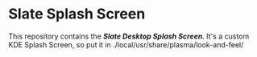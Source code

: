 # Slate Splash Screen
This repository contains the ***Slate Desktop Splash Screen***.
It's a custom KDE Splash Screen, so put it in ./local/usr/share/plasma/look-and-feel/
